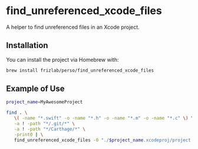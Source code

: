 # find_unreferenced_xcode_files
A helper to find unreferenced files in an Xcode project.

## Installation
You can install the project via Homebrew with:
```bash
brew install frizlab/perso/find_unreferenced_xcode_files
```

## Example of Use
```bash
project_name=MyAwesomeProject

find . \
   \( -name "*.swift" -o -name "*.h" -o -name "*.m" -o -name "*.c" \) \
   -a ! -path "*/.git/*" \
   -a ! -path "*/Carthage/*" \
   -print0 | \
   find_unreferenced_xcode_files -0 "./$project_name.xcodeproj/project.pbxproj"
```
